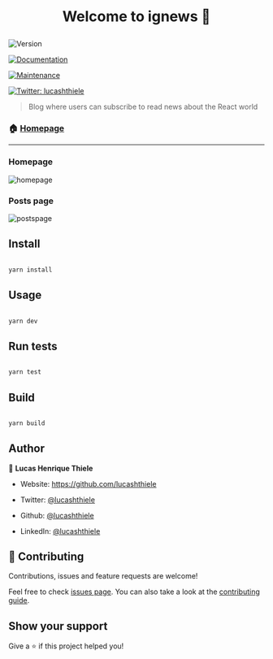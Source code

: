 # <p style="text-align: center;">Welcome to ignews 👋</p>

![Version](https://img.shields.io/badge/version-0.1.0-blue.svg?cacheSeconds=2592000)

[![Documentation](https://img.shields.io/badge/documentation-yes-brightgreen.svg)](https://github.com/lucashthiele/ignews#readme)

[![Maintenance](https://img.shields.io/badge/Maintained%3F-yes-green.svg)](https://github.com/lucashthiele/ignews/graphs/commit-activity)

[![Twitter: lucashthiele](https://img.shields.io/twitter/follow/lucashthiele.svg?style=social)](https://twitter.com/lucashthiele)

  

> Blog where users can subscribe to read news about the React world

  

### 🏠 [Homepage](https://ignews-liard-mu.vercel.app/)
****
### Homepage

![homepage](https://i.ibb.co/VDHw4w0/homepage.png)
### Posts page
![postspage](https://i.ibb.co/NYr9NR5/posts-page.png)

## Install

  

```sh

yarn install

```

  

## Usage

  

```sh

yarn dev

```

  

## Run tests

  

```sh

yarn test

```

## Build

  

```sh

yarn build

```

  

## Author

  

👤 **Lucas Henrique Thiele**



* Website: https://github.com/lucashthiele

* Twitter: [@lucashthiele](https://twitter.com/lucashthiele)

* Github: [@lucashthiele](https://github.com/lucashthiele)

* LinkedIn: [@lucashthiele](https://linkedin.com/in/lucashthiele)

  

## 🤝 Contributing

  

Contributions, issues and feature requests are welcome!

  

Feel free to check [issues page](https://github.com/lucashthiele/ignews/issues). You can also take a look at the [contributing guide](https://github.com/lucashthiele/ignews/blob/master/CONTRIBUTING.md).

  

## Show your support

  

Give a ⭐️ if this project helped you!
